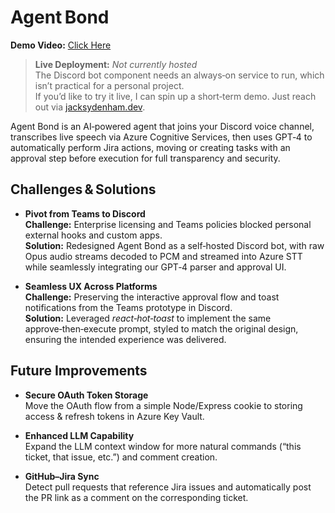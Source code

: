 # Agent Bond

**Demo Video:** [Click Here](https://youtu.be/jhei7UBwx9g)  
> **Live Deployment:** *Not currently hosted*  
> The Discord bot component needs an always‑on service to run, which isn’t practical for a personal project.  
> If you’d like to try it live, I can spin up a short‑term demo. Just reach out via [jacksydenham.dev](https://jacksydenham.dev).

Agent Bond is an AI‑powered agent that joins your Discord voice channel, transcribes live speech via Azure Cognitive Services, then uses GPT‑4 to automatically perform Jira actions, moving or creating tasks with an approval step before execution for full transparency and security.

## Challenges & Solutions

- **Pivot from Teams to Discord**  
  **Challenge:** Enterprise licensing and Teams policies blocked personal external hooks and custom apps.  
  **Solution:** Redesigned Agent Bond as a self‑hosted Discord bot, with raw Opus audio streams decoded to PCM and streamed into Azure STT while seamlessly integrating our GPT‑4 parser and approval UI.

- **Seamless UX Across Platforms**  
  **Challenge:** Preserving the interactive approval flow and toast notifications from the Teams prototype in Discord.  
  **Solution:** Leveraged *react‑hot‑toast* to implement the same approve‑then‑execute prompt, styled to match the original design, ensuring the intended experience was delivered.

## Future Improvements

- **Secure OAuth Token Storage**  
  Move the OAuth flow from a simple Node/Express cookie to storing access & refresh tokens in Azure Key Vault.

- **Enhanced LLM Capability**  
  Expand the LLM context window for more natural commands (“this ticket, that issue, etc.”) and comment creation.

- **GitHub–Jira Sync**  
  Detect pull requests that reference Jira issues and automatically post the PR link as a comment on the corresponding ticket.
